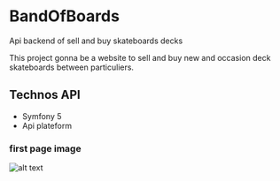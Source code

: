 # BandOfBoards
Api backend of sell and buy skateboards decks

This project gonna be a website to sell and buy new and occasion deck skateboards between particuliers.

## Technos API
- Symfony 5
- Api plateform

### first page image
![alt text](https://ibb.co/DMr51qv)

